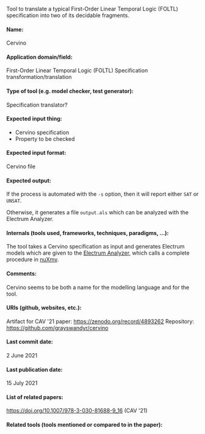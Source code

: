 Tool to translate a typical First-Order Linear Temporal Logic (FOLTL) specification into two of its decidable fragments.

#### Name:
Cervino

#### Application domain/field:
First-Order Linear Temporal Logic (FOLTL)
Specification transformation/translation

#### Type of tool (e.g. model checker, test generator):
Specification translator?

#### Expected input thing:
- Cervino specification
- Property to be checked

#### Expected input format:
Cervino file

#### Expected output:
If the process is automated with the `-s` option, then it will report either `SAT` or `UNSAT`.

Otherwise, it generates a file `output.als` which can be analyzed with the Electrum Analyzer.

#### Internals (tools used, frameworks, techniques, paradigms, ...):
The tool takes a Cervino specification as input and generates Electrum models which are given to the [Electrum Analyzer](Checkers/Electrum%20Analyzer.md), which calls a complete procedure in [nuXmv](Checkers/nuXmv.md).

#### Comments:
Cervino seems to be both a name for the modelling language and for the tool.

#### URIs (github, websites, etc.):
Artifact for CAV '21 paper: https://zenodo.org/record/4893262
Repository: https://github.com/grayswandyr/cervino

#### Last commit date:
2 June 2021

#### Last publication date:
15 July 2021

#### List of related papers:
https://doi.org/10.1007/978-3-030-81688-9_16 (CAV '21)

#### Related tools (tools mentioned or compared to in the paper):
